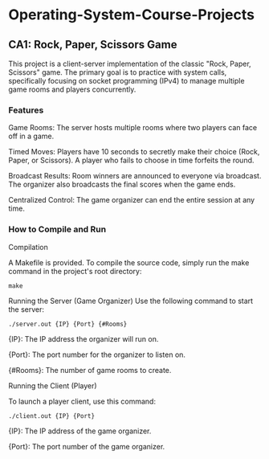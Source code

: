# Operating-System-Course-Projects

## CA1: Rock, Paper, Scissors Game
This project is a client-server implementation of the classic "Rock, Paper, Scissors" game. The primary goal is to practice with system calls, specifically focusing on socket programming (IPv4) to manage multiple game rooms and players concurrently.

### Features
Game Rooms: The server hosts multiple rooms where two players can face off in a game.

Timed Moves: Players have 10 seconds to secretly make their choice (Rock, Paper, or Scissors). A player who fails to choose in time forfeits the round.

Broadcast Results: Room winners are announced to everyone via broadcast. The organizer also broadcasts the final scores when the game ends.

Centralized Control: The game organizer can end the entire session at any time.

### How to Compile and Run
Compilation

A Makefile is provided. To compile the source code, simply run the make command in the project's root directory:

`make`

Running the Server (Game Organizer)
Use the following command to start the server:

`./server.out {IP} {Port} {#Rooms}`

{IP}: The IP address the organizer will run on.

{Port}: The port number for the organizer to listen on.

{#Rooms}: The number of game rooms to create.

Running the Client (Player)

To launch a player client, use this command:

`./client.out {IP} {Port}`

{IP}: The IP address of the game organizer.

{Port}: The port number of the game organizer.